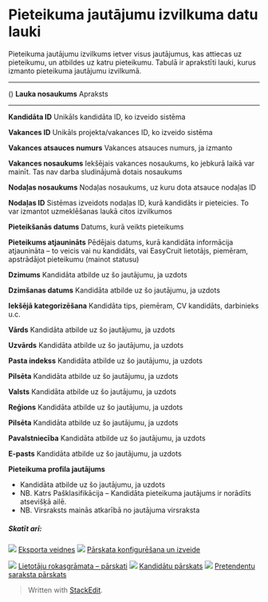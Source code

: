 # Pieteikuma jautājumu izvilkuma datu lauki

Pieteikuma jautājumu izvilkums ietver visus jautājumus, kas attiecas uz pieteikumu, un atbildes uz katru pieteikumu. Tabulā ir aprakstīti lauki, kurus izmanto pieteikuma jautājumu izvilkumā.
***
()
**Lauka nosaukums**
Apraksts
***
**Kandidāta ID**
Unikāls kandidāta ID, ko izveido sistēma

**Vakances ID**
Unikāls projekta/vakances ID, ko izveido sistēma

**Vakances atsauces numurs**
Vakances atsauces numurs, ja izmanto

**Vakances nosaukums**
Iekšējais vakances nosaukums, ko jebkurā laikā var mainīt. Tas nav darba sludinājumā dotais nosaukums

**Nodaļas nosaukums**
Nodaļas nosaukums, uz kuru dota atsauce nodaļas ID

**Nodaļas ID**
Sistēmas izveidots nodaļas ID, kurā kandidāts ir pieteicies. To var izmantot uzmeklēšanas laukā citos izvilkumos

**Pieteikšanās datums**
Datums, kurā veikts pieteikums

**Pieteikums atjaunināts**
Pēdējais datums, kurā kandidāta informācija atjaunināta – to veicis vai nu kandidāts, vai EasyCruit lietotājs, piemēram, apstrādājot pieteikumu (mainot statusu)

**Dzimums**
Kandidāta atbilde uz šo jautājumu, ja uzdots

**Dzimšanas datums**
Kandidāta atbilde uz šo jautājumu, ja uzdots

**Iekšējā kategorizēšana**
Kandidāta tips, piemēram, CV kandidāts, darbinieks u.c.

**Vārds**
Kandidāta atbilde uz šo jautājumu, ja uzdots

**Uzvārds**
Kandidāta atbilde uz šo jautājumu, ja uzdots

**Pasta indekss**
Kandidāta atbilde uz šo jautājumu, ja uzdots

**Pilsēta**
Kandidāta atbilde uz šo jautājumu, ja uzdots

**Valsts**
Kandidāta atbilde uz šo jautājumu, ja uzdots

**Reģions**
Kandidāta atbilde uz šo jautājumu, ja uzdots

**Pilsēta**
Kandidāta atbilde uz šo jautājumu, ja uzdots

**Pavalstniecība**
Kandidāta atbilde uz šo jautājumu, ja uzdots

**E-pasts**
Kandidāta atbilde uz šo jautājumu, ja uzdots

**Pieteikuma profila jautājums**
- Kandidāta atbilde uz šo jautājumu, ja uzdots
- NB. Katrs  Pašklasifikācija  –  Kandidāta pieteikuma  jautājums ir norādīts atsevišķā ailē.
- NB. Virsraksts mainās atkarībā no jautājuma virsraksta

##### Skatīt arī:

![](../Resources/Images/icon-document-link.png)  [Eksporta veidnes](export_templates.htm)
![](../Resources/Images/icon-document-link.png)  [Pārskata konfigurēšana un izveide](configuring_and_running_a_report.htm)

![](../Resources/Images/icon-document-link.png)  [Lietotāju rokasgrāmata – pārskati](guide_for_users_reports.htm)
![](../Resources/Images/icon-document-link.png)  [Kandidātu pārskats](candidate_report.htm)
![](../Resources/Images/icon-document-link.png)  [Pretendentu saraksta pārskats](applicant_list_report.htm)


> Written with [StackEdit](https://stackedit.io/).
<!--stackedit_data:
eyJoaXN0b3J5IjpbLTE2ODMxNDAxNjBdfQ==
-->